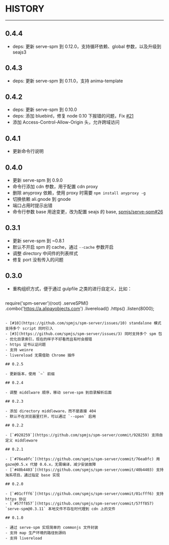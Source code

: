 # HISTORY

---

## 0.4.4

- deps: 更新 serve-spm 到 0.12.0，支持循环依赖、global 参数，以及升级到 seajs3

## 0.4.3

- deps: 更新 serve-spm 到 0.11.0，支持 anima-template

## 0.4.2

- deps: 更新 serve-spm 到 0.10.0
- deps: 添加 bluebird，修复 node 0.10 下报错的问题，Fix [#21](https://github.com/spmjs/serve-spm/issues/21)
- 添加 Access-Control-Allow-Origin 头，允许跨域访问

## 0.4.1

- 更新命令行说明

## 0.4.0

- 更新 serve-spm 到 0.9.0
- 命令行添加 cdn 参数，用于配置 cdn proxy
- 删除 anyproxy 依赖，使用 proxy 时需要 `npm install anyproxy -g`
- 切换依赖 ali.gnode 到 gnode
- 端口占用时提示出错
- 命令行参数 base 用途变更，改为配置 seajs 的 base, [spmjs/serve-spm#26](https://github.com/spmjs/serve-spm/issues/26)

## 0.3.1

- 更新 serve-spm 到 ~0.8.1
- 默认不开启 spm 的 cache，通过 `--cache` 参数开启
- 调整 directory 中间件的列表样式
- 修复 port 没有传入的问题

## 0.3.0

- 重构组织方式，便于通过 gulpfile 之类的进行自定义，比如：

  ```javascript
require('spm-server')(root)
  .serveSPM()
  .combo('https://a.alipayobjects.com')
  .livereload()
  .https()
  .listen(8000);
```

- [#10](https://github.com/spmjs/spm-server/issues/10) standalone 模式支持多个 script 同时引入
- [#3](https://github.com/spmjs/spm-server/issues/3) 同时支持多个 spm 包
- 优化目录索引，现在的样子不好看而且有时会报错
- https 证书认证问题
- 支持 weinre
- livereload 无需借助 Chrome 插件

## 0.2.5

- 更新版本，使用 `~` 前缀

## 0.2.4

- 调整 middlware 顺序，移动 serve-spm 到目录解析后面

## 0.2.3

- 添加 directory middleware，而不是直接 404
- 默认不在浏览器里打开，可以通过 `--open` 启用

## 0.2.2

- [`#928259`](https://github.com/spmjs/spm-server/commit/928259) 支持自定义 middleware

## 0.2.1

- [`#76ea0fc`](https://github.com/spmjs/spm-server/commit/76ea0fc) 用 gaze@0.5.x 代替 0.6.x，无需编译，减少安装故障
- [`#40b4403`](https://github.com/spmjs/spm-server/commit/40b4403) 支持淘系项目，通过指定 base 实现

## 0.2.0

- [`#01cfff6`](https://github.com/spmjs/spm-server/commit/01cfff6) 支持 https 协议
- [`#57ff857`](https://github.com/spmjs/spm-server/commit/57ff857) `serve-spm@0.3.11` 本地文件不存在时代理到 cdn 上的文件

## 0.1.0

- 通过 serve-spm 实现简单的 commonjs 文件封装
- 支持 map 生产环境的路径到源码
- 支持 livereload

